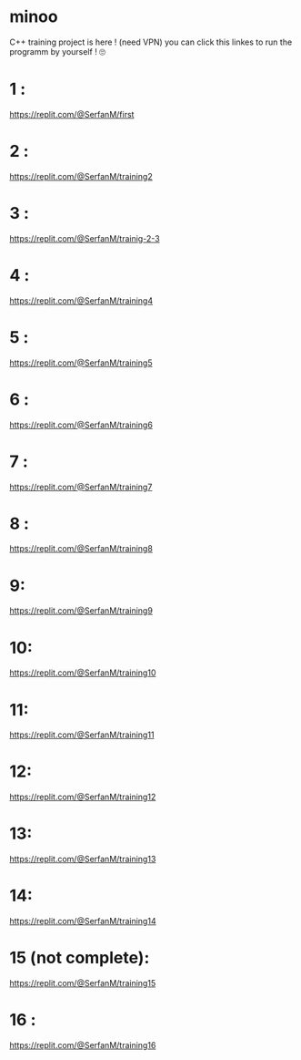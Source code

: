 # minoo
C++ training project is here ! (need VPN)
you can click this linkes to run the programm by yourself ! 🙄
  # 1 :
 https://replit.com/@SerfanM/first
  # 2 :
 https://replit.com/@SerfanM/training2
  # 3 :
 https://replit.com/@SerfanM/trainig-2-3
  # 4 :
 https://replit.com/@SerfanM/training4
  # 5 :
 https://replit.com/@SerfanM/training5
  # 6 :
  https://replit.com/@SerfanM/training6
  # 7 :
  https://replit.com/@SerfanM/training7
  # 8 :
  https://replit.com/@SerfanM/training8
  # 9:
  https://replit.com/@SerfanM/training9
  # 10:
  https://replit.com/@SerfanM/training10
  # 11:
  https://replit.com/@SerfanM/training11
  # 12:
  https://replit.com/@SerfanM/training12
  # 13:
  https://replit.com/@SerfanM/training13
  # 14:
  https://replit.com/@SerfanM/training14
  # 15 (not complete):
  https://replit.com/@SerfanM/training15
  # 16 :
  https://replit.com/@SerfanM/training16
